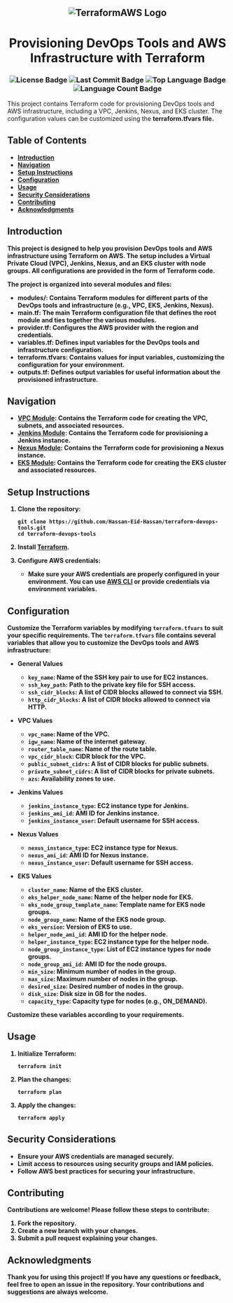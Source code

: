 <h2 align="center">
    <img wide="500" src="https://media.licdn.com/dms/image/C4D12AQF3BC5EsIE_GQ/article-cover_image-shrink_720_1280/0/1604378518742?e=2147483647&v=beta&t=Pg5h7Dai90apcfagvy1N_IOj54p_S9hnMny3-R50NhA" alt="TerraformAWS Logo">
</h2>
<p align="center">
    <h1 align="center">Provisioning DevOps Tools and AWS Infrastructure with Terraform</h1>
</p>
<h3 align="center">
    <img src="https://img.shields.io/github/license/Hassan-Eid-Hassan/terraform-devops-tools?logoColor=white&label=License&color=F44336" alt="License Badge">
    <img src="https://img.shields.io/github/last-commit/Hassan-Eid-Hassan/terraform-devops-tools?style=flat&logo=git&logoColor=white&color=FFFFFF" alt="Last Commit Badge">
    <img src="https://img.shields.io/github/languages/top/Hassan-Eid-Hassan/terraform-devops-tools?style=flat&color=000000" alt="Top Language Badge">
    <img src="https://img.shields.io/github/languages/count/Hassan-Eid-Hassan/terraform-devops-tools?style=flat&color=000000" alt="Language Count Badge">
</h3>

<p align="left">
    This project contains Terraform code for provisioning DevOps tools and AWS infrastructure, including a VPC, Jenkins, Nexus, and EKS cluster. The configuration values can be customized using the <strong>terraform.tfvars<strong> file. 
</p>


## Table of Contents

- [Introduction](#introduction)
- [Navigation](#navigation)
- [Setup Instructions](#setup-instructions)
- [Configuration](#configuration)
- [Usage](#usage)
- [Security Considerations](#security-considerations)
- [Contributing](#contributing)
- [Acknowledgments](#acknowledgments)

## Introduction

This project is designed to help you provision DevOps tools and AWS infrastructure using Terraform on AWS. The setup includes a Virtual Private Cloud (VPC), Jenkins, Nexus, and an EKS cluster with node groups. All configurations are provided in the form of Terraform code.

The project is organized into several modules and files:

- modules/: Contains Terraform modules for different parts of the DevOps tools and infrastructure (e.g., VPC, EKS, Jenkins, Nexus).
- main.tf: The main Terraform configuration file that defines the root module and ties together the various modules.
- provider.tf: Configures the AWS provider with the region and credentials.
- variables.tf: Defines input variables for the DevOps tools and infrastructure configuration.
- terraform.tfvars: Contains values for input variables, customizing the configuration for your environment.
- outputs.tf: Defines output variables for useful information about the provisioned infrastructure.

## Navigation

- **[VPC Module](modules/vpc)**: Contains the Terraform code for creating the VPC, subnets, and associated resources.
- **[Jenkins Module](modules/jenkins)**: Contains the Terraform code for provisioning a Jenkins instance.
- **[Nexus Module](modules/nexus)**: Contains the Terraform code for provisioning a Nexus instance.
- **[EKS Module](modules/eks)**: Contains the Terraform code for creating the EKS cluster and associated resources.

## Setup Instructions

1. Clone the repository:
    ```shell
    git clone https://github.com/Hassan-Eid-Hassan/terraform-devops-tools.git
    cd terraform-devops-tools
    ```

2. Install [Terraform](https://learn.hashicorp.com/tutorials/terraform/install-cli).

3. Configure AWS credentials:
    - Make sure your AWS credentials are properly configured in your environment. You can use [AWS CLI](https://aws.amazon.com/cli/) or provide credentials via environment variables.

## Configuration

Customize the Terraform variables by modifying `terraform.tfvars` to suit your specific requirements. The `terraform.tfvars` file contains several variables that allow you to customize the DevOps tools and AWS infrastructure:

- **General Values**
    - `key_name`: Name of the SSH key pair to use for EC2 instances.
    - `ssh_key_path`: Path to the private key file for SSH access.
    - `ssh_cidr_blocks`: A list of CIDR blocks allowed to connect via SSH.
    - `http_cidr_blocks`: A list of CIDR blocks allowed to connect via HTTP.

- **VPC Values**
    - `vpc_name`: Name of the VPC.
    - `igw_name`: Name of the internet gateway.
    - `router_table_name`: Name of the route table.
    - `vpc_cidr_block`: CIDR block for the VPC.
    - `public_subnet_cidrs`: A list of CIDR blocks for public subnets.
    - `private_subnet_cidrs`: A list of CIDR blocks for private subnets.
    - `azs`: Availability zones to use.

- **Jenkins Values**
    - `jenkins_instance_type`: EC2 instance type for Jenkins.
    - `jenkins_ami_id`: AMI ID for Jenkins instance.
    - `jenkins_instance_user`: Default username for SSH access.

- **Nexus Values**
    - `nexus_instance_type`: EC2 instance type for Nexus.
    - `nexus_ami_id`: AMI ID for Nexus instance.
    - `nexus_instance_user`: Default username for SSH access.

- **EKS Values**
    - `cluster_name`: Name of the EKS cluster.
    - `eks_helper_node_name`: Name of the helper node for EKS.
    - `eks_node_group_template_name`: Template name for EKS node groups.
    - `node_group_name`: Name of the EKS node group.
    - `eks_version`: Version of EKS to use.
    - `helper_node_ami_id`: AMI ID for the helper node.
    - `helper_instance_type`: EC2 instance type for the helper node.
    - `node_group_instance_type`: List of EC2 instance types for node groups.
    - `node_group_ami_id`: AMI ID for the node groups.
    - `min_size`: Minimum number of nodes in the group.
    - `max_size`: Maximum number of nodes in the group.
    - `desired_size`: Desired number of nodes in the group.
    - `disk_size`: Disk size in GB for the nodes.
    - `capacity_type`: Capacity type for nodes (e.g., ON_DEMAND).

Customize these variables according to your requirements.

## Usage

1. Initialize Terraform:
    ```shell
    terraform init
    ```

2. Plan the changes:
    ```shell
    terraform plan
    ```

3. Apply the changes:
    ```shell
    terraform apply
    ```

## Security Considerations

- Ensure your AWS credentials are managed securely.
- Limit access to resources using security groups and IAM policies.
- Follow AWS best practices for securing your infrastructure.

## Contributing

Contributions are welcome! Please follow these steps to contribute:

1. Fork the repository.
2. Create a new branch with your changes.
3. Submit a pull request explaining your changes.

## Acknowledgments

Thank you for using this project! If you have any questions or feedback, feel free to open an issue in the repository. Your contributions and suggestions are always welcome.